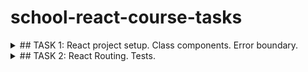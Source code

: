 # school-react-course-tasks

<details>
<summary>
## TASK 1: React project setup. Class components. Error boundary.
</summary>

Link: https://github.com/rolling-scopes-school/tasks/blob/master/react/modules/tasks/class-components.md

This project is a React application built using Vite, TypeScript, and modern development tools like ESLint, Prettier, and Husky. It follows best practices for code quality, formatting, and Git hooks.

## Features

- **React with TypeScript: Type-safe React components.**
- **Vite: Fast development server and build tool.**
- **ESLint: Static code analysis for catching errors and enforcing coding standards.**
- **Prettier: Automated code formatting for consistent style.**
- **Husky: Git hooks for running linting and formatting before commits.**
- **Error Boundary: Graceful error handling with a fallback UI.**
- **Local Storage Integration: Persists search terms across sessions.**
- **API Integration: Fetches data from a RESTful API (e.g., PokeAPI, SWAPI).**

## Setup

### Steps

1. Setup Node.js
2. Install vite & run NPM install

```bash
npm create vite@latest rs-react-app -- --template react-ts
cd rs-react-app
npm install
npm run dev
```

3. Set up ESLint and Prettier

```bash
npm install -D eslint-plugin-react eslint-plugin-prettier eslint-config-prettier eslint-plugin-react-compiler@beta
npm install -D --save-exact prettier
```

Add a new file .prettierrc to the root of the project:

```json
{
  "trailingComma": "es5",
  "tabWidth": 2,
  "semi": true,
  "singleQuote": true
}
```

Update file eslint.config.js

```js
import js from '@eslint/js';
import globals from 'globals';
import reactHooks from 'eslint-plugin-react-hooks';
import reactRefresh from 'eslint-plugin-react-refresh';
import react from 'eslint-plugin-react';
import tseslint from 'typescript-eslint';
import eslintPluginPrettier from 'eslint-plugin-prettier/recommended';
import reactCompiler from 'eslint-plugin-react-compiler';

export default tseslint.config(
  { ignores: ['dist'] },
  {
    extends: [
      js.configs.recommended,
      ...tseslint.configs.strict,
      eslintPluginPrettier,
    ],
    files: ['**/*.{ts,tsx}'],
    languageOptions: {
      ecmaVersion: 2020,
      globals: globals.browser,
    },
    plugins: {
      react,
      'react-hooks': reactHooks,
      'react-refresh': reactRefresh,
      'react-compiler': reactCompiler,
    },
    rules: {
      ...reactHooks.configs.recommended.rules,
      'react-refresh/only-export-components': [
        'warn',
        { allowConstantExport: true },
      ],
      'react-compiler/react-compiler': 'error',
      ...react.configs.recommended.rules,
      ...react.configs['jsx-runtime'].rules,
    },
    settings: {
      react: {
        version: 'detect',
      },
    },
  }
);
```

4. Husky Setup

```bash
npm install --save-dev husky
npx husky init
npx husky add .husky/pre-commit "npm run lint"
```

5. Add package.json commands:

```json
    "dev": "vite",
    "build": "vite build",
    "preview": "vite preview",
    "lint": "eslint . --ext ts,tsx --fix",
    "format:fix": "prettier --write .",
    "prepare": "husky install"
```

## Project Structure

```
/
├── src/
│   ├── components/
│   │   ├── Search.tsx
│   │   ├── CardList.tsx
│   │   ├── Card.tsx
│   │   └── ErrorBoundary.tsx
│   ├── App.tsx
│   └── main.tsx
├── .eslintrc.js
├── .prettierrc
├── package.json
├── tsconfig.json
├── README.md
└── .gitignore
```

## Template

Successful response.

```
+-------------------------------------------------------+
|                                                       |
|  +------------------ Top controls ------------------+ |
|  | +--------------------------+ +-----------------+ | |
|  | | [Search Input Field]     | | [Search Button] | | |
|  | +--------------------------+ +-----------------+ | |
|  +--------------------------------------------------+ |
|                                                       |
|  +-------------------- Results ---------------------+ |
|  | +----------------------------------------------+ | |
|  | | Item Name  | Item Description                | | |
|  | +----------------------------------------------+ | |
|  | | [Item 1]   | [Description 1]                 | | |
|  | | [Item 2]   | [Description 2]                 | | |
|  | | ...        | ...                             | | |
|  +--------------------------------------------------+ |
|                                       [Error Button]  |
+-------------------------------------------------------+
```

Non-successful response.

```
+-------------------------------------------------------+
|                                                       |
|  +------------------ Top controls ------------------+ |
|  | +--------------------------+ +-----------------+ | |
|  | | [Search Input Field]     | | [Search Button] | | |
|  | +--------------------------+ +-----------------+ | |
|  +--------------------------------------------------+ |
|                                                       |
|  +-------------------- Results ---------------------+ |
|  |                                                  | |
|  |                 Error description                | |
|  |                                                  | |
|  +--------------------------------------------------+ |
|                                       [Error Button]  |
+-------------------------------------------------------+
```

</details>
<details>
<summary>
## TASK 2: React Routing. Tests.
</summary>

Link: https://github.com/rolling-scopes-school/tasks/blob/master/react/modules/tasks/routing.md

## Implemented Features

### Component Refactoring and Hooks

- **Converted all class components into functional components except the Error Boundary component.**
- **Created a custom hook to restore the search query from local storage.**
- **Used appropriate React lifecycle hooks.**
- **Ensured state management was handled within individual components.**

### Routing

- **Implemented routing using React Router in SPA (non-SSR) mode.**
- **Added a 404 page for non-existing routes.**

### Pagination

- **Implemented pagination for the existing item list (search results).**
- **Updated the browser URL with the current page using query parameters.**
- **Ensured the pagination component appears after receiving the full list of items.**

### Search and Item Details Display

- Configured the main page to display search results.
- On item click, the page was split into two sections:
  - The left section continued to display search results.
  - The right section displayed item details using Router Outlet.
- Added a loading indicator while fetching additional details.
- Implemented a close button for the details section.
- Allowed closing the details section by clicking on the left section.
- Reflected the state of the opened details section in the URL (e.g., /?frontpage=2&details=1).

### Testing

- Configured Jest as the test runner.
- Ensured the test runner displayed test coverage.
- Achieved at least 70% test coverage (excluding App.tsx).
- Included only .tsx files in coverage.
- Integrated React Testing Library for component testing.

</details>
